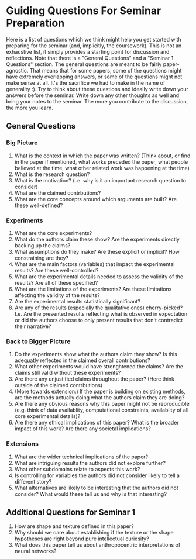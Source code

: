 # Guiding Questions For Seminar Preparation

Here is a list of questions which we think might help you get started with preparing for the seminar (and, implicitly, the coursework). This is not an exhaustive list, it simply provides a starting point for discussion and reflections. Note that there is a "General Questions" and a "Seminar 1 Questions" section.
The general questions are meant to be fairly paper-agnostic. That means that for some papers, some of the questions might have extremely overlapping answers, or some of the questions might not make sense at all. It's the sacrifice we had to make in the name of generality :). Try to think about these questions and ideally write down your answers before the seminar. Write down any other thoughts as well and bring your notes to the seminar. The more you contribute to the discussion, the more you learn.

## General Questions

### Big Picture
1. What is the context in which the paper was written? (Think about, or find in the paper if mentioned, what works preceded the paper, what people believed at the time, what other related work was happening at the time)
2. What is the research question?
3. What is the motivation? (i.e. why is it an important research question to consider)
4. What are the claimed contrbutions?
5. What are the core concepts around which arguments are built? Are these well-defined?

### Experiments
1. What are the core experiments?
2. What do the authors claim these show? Are the experiments directly backing up the claims?
3. What assumptions do they make? Are these explicit or implicit? How constraining are they?
4. What are the main factors (variables) that impact the experimental results? Are these well-controlled?
5. What are the experimental details needed to assess the validity of the results? Are all of these specified?
6. What are the limitations of the experiments? Are these limitations affecting the validity of the results?
7. Are the experimental results statistically significant?
8. Are any of the results (especially the qualitative ones) cherry-picked? I.e. Are the presented results reflecting what is observed in expectation or did the authors choose to only present results that don't contradict their narrative?

### Back to Bigger Picture
1. Do the experiments show what the authors claim they show? Is this adequatly reflected in the claimed overall contributions?
2. What other experiments would have strenghtened the claims? Are the claims still valid without these experiments?
3. Are there any unjustified claims throughout the paper? (Here think outside of the claimed contrbutions)
4. (More towards extension:) If the paper is building on existing methods, are the methods actually doing what the authors claim they are doing?
5. Are there any obvious reasons why this paper might not be reproducible (e.g. think of data availablity, computational constraints, availablity of all core experimental details)?
6. Are there any ethical implications of this paper? What is the broader impact of this work? Are there any societal implications?

### Extensions
1. What are the wider technical implications of the paper?
2. What are intriguing results the authors did not explore further?
3. What other subdomains relate to aspects this work?
4. Is controlling for variables the authors did not consider likely to tell a different story?
5. What alternatives are likely to be interesting that the authors did not consider? What would these tell us and why is that interesting?

## Additional Questions for Seminar 1
1. How are shape and texture defined in this paper?
2. Why should we care about establishing if the texture or the shape hypotheses are right beyond pure intellectual curiosity?
3. What does this paper tell us about anthropocentric interpretations of neural networks?
